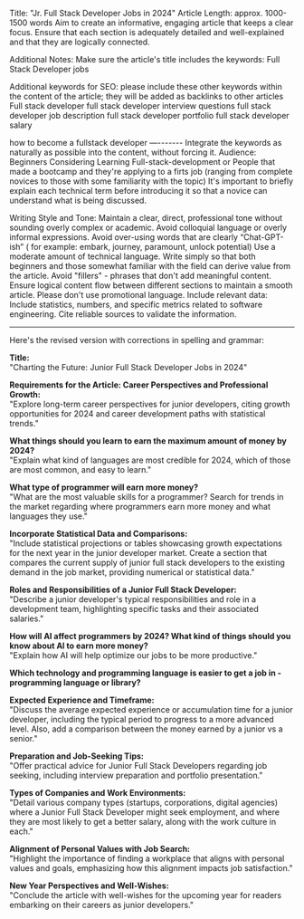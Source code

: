Title: "Jr. Full Stack Developer Jobs in 2024"
Article Length: approx. 1000-1500 words
Aim to create an informative, engaging article that keeps a clear focus.
Ensure that each section is adequately detailed and well-explained and that they are logically connected.

Additional Notes:
Make sure the article's title includes the keywords: Full Stack Developer jobs

Additional keywords for SEO: please include these other keywords within the content of the article; they will be added as backlinks to other articles
Full stack developer
full stack developer interview questions
full stack developer job description
full stack developer portfolio
full stack developer salary

how to become a fullstack developer
—-------
Integrate the keywords as naturally as possible into the content, without forcing it.
Audience: Beginners Considering Learning Full-stack-development or People that made a bootcamp and they're applying to a firts job
(ranging from complete novices to those with some familiarity with the topic)
It's important to briefly explain each technical term before introducing it so that a novice can understand what is being discussed.

Writing Style and Tone:
Maintain a clear, direct, professional tone without sounding overly complex or academic.
Avoid colloquial language or overly informal expressions.
Avoid over-using words that are clearly “Chat-GPT-ish” ( for example: embark, journey, paramount, unlock potential)
Use a moderate amount of technical language. Write simply so that both beginners and those somewhat familiar with the field can derive value from the article.
Avoid "fillers" - phrases that don't add meaningful content.
Ensure logical content flow between different sections to maintain a smooth article.
Please don't use promotional language.
Include relevant data:
Include statistics, numbers, and specific metrics related to software engineering.
Cite reliable sources to validate the information.

---

Here's the revised version with corrections in spelling and grammar:

**Title:**  
"Charting the Future: Junior Full Stack Developer Jobs in 2024"

**Requirements for the Article: Career Perspectives and Professional Growth:**  
"Explore long-term career perspectives for junior developers, citing growth opportunities for 2024 and career development paths with statistical trends."

**What things should you learn to earn the maximum amount of money by 2024?**  
"Explain what kind of languages are most credible for 2024, which of those are most common, and easy to learn."

**What type of programmer will earn more money?**  
"What are the most valuable skills for a programmer? Search for trends in the market regarding where programmers earn more money and what languages they use."

**Incorporate Statistical Data and Comparisons:**  
"Include statistical projections or tables showcasing growth expectations for the next year in the junior developer market. Create a section that compares the current supply of junior full stack developers to the existing demand in the job market, providing numerical or statistical data."

**Roles and Responsibilities of a Junior Full Stack Developer:**  
"Describe a junior developer's typical responsibilities and role in a development team, highlighting specific tasks and their associated salaries."

**How will AI affect programmers by 2024? What kind of things should you know about AI to earn more money?**  
"Explain how AI will help optimize our jobs to be more productive."

**Which technology and programming language is easier to get a job in - programming language or library?**

**Expected Experience and Timeframe:**  
"Discuss the average expected experience or accumulation time for a junior developer, including the typical period to progress to a more advanced level. Also, add a comparison between the money earned by a junior vs a senior."

**Preparation and Job-Seeking Tips:**  
"Offer practical advice for Junior Full Stack Developers regarding job seeking, including interview preparation and portfolio presentation."

**Types of Companies and Work Environments:**  
"Detail various company types (startups, corporations, digital agencies) where a Junior Full Stack Developer might seek employment, and where they are most likely to get a better salary, along with the work culture in each."

**Alignment of Personal Values with Job Search:**  
"Highlight the importance of finding a workplace that aligns with personal values and goals, emphasizing how this alignment impacts job satisfaction."

**New Year Perspectives and Well-Wishes:**  
"Conclude the article with well-wishes for the upcoming year for readers embarking on their careers as junior developers."

